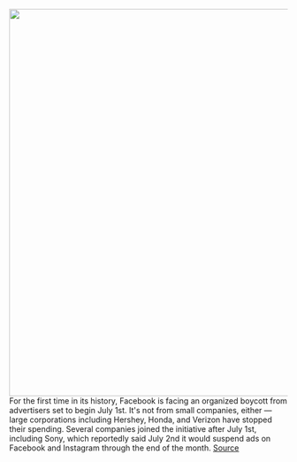 <img src='https://cdn.vox-cdn.com/thumbor/estL1pScifzc8RdsP_Ks6Y5-i7c=/0x0:2040x1360/1200x800/filters:focal(857x517:1183x843)/cdn.vox-cdn.com/uploads/chorus_image/image/66999094/acastro_180828_1777_facebook_0001.0.0.jpg' width='700px' /><br/>
For the first time in its history, Facebook is facing an organized boycott from advertisers set to begin July 1st. It's not from small companies, either — large corporations including Hershey, Honda, and Verizon have stopped their spending. Several companies joined the initiative after July 1st, including Sony, which reportedly said July 2nd it would suspend ads on Facebook and Instagram through the end of the month.
<a href='https://www.theverge.com/21307454/unilever-verizon-coca-cola-starbucks-microsoft-ads-facebook'> Source <a/>